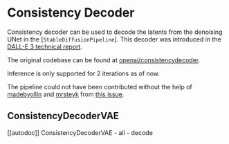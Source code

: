 <!--Copyright 2024 The HuggingFace Team. All rights reserved.

Licensed under the Apache License, Version 2.0 (the "License"); you may not use this file except in compliance with
the License. You may obtain a copy of the License at

http://www.apache.org/licenses/LICENSE-2.0

Unless required by applicable law or agreed to in writing, software distributed under the License is distributed on
an "AS IS" BASIS, WITHOUT WARRANTIES OR CONDITIONS OF ANY KIND, either express or implied. See the License for the
specific language governing permissions and limitations under the License.
-->

# Consistency Decoder

Consistency decoder can be used to decode the latents from the denoising UNet in the [`StableDiffusionPipeline`]. This decoder was introduced in the [DALL-E 3 technical report](https://openai.com/dall-e-3).

The original codebase can be found at [openai/consistencydecoder](https://github.com/openai/consistencydecoder).

<Tip warning={true}>

Inference is only supported for 2 iterations as of now.

</Tip>

The pipeline could not have been contributed without the help of [madebyollin](https://github.com/madebyollin) and [mrsteyk](https://github.com/mrsteyk) from [this issue](https://github.com/openai/consistencydecoder/issues/1).

## ConsistencyDecoderVAE
[[autodoc]] ConsistencyDecoderVAE
    - all
    - decode
